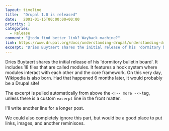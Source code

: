 ```yaml
---
layout: timeline
title:  "Drupal 1.0 is released"
date:   2001-01-15T00:00:00+00:00
priority: 1
categories:
  - Release
comment: "@todo find better link? Wayback machine?"
link: https://www.drupal.org/docs/understanding-drupal/understanding-drupal-version-numbers/legacy-drupal-release-history#s-drupal-1
excerpt: "Dries Buytaert shares the initial release of his 'dormitory bulletin board'. It includes 18 files that are called modules. It features a hook system where modules interact with each other and the core framework. On this very day, Wikipedia is also born. Had that happened 6 months later, it would probably be a Drupal site!"
---
```

Dries Buytaert shares the initial release of his 'dormitory bulletin board'. It includes 18 files that are called modules. It features a hook system where modules interact with each other and the core framework. On this very day, Wikipedia is also born. Had that happened 6 months later, it would probably be a Drupal site!

<!-- more -->

The excerpt is pulled automatically from above the `<!-- more -->` tag, unless there is a custom `excerpt` line in the front matter.

I'll write another line for a longer post.

We could also completely ignore this part, but would be a good place to put links, images, and another reminisces.